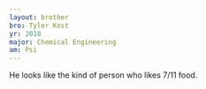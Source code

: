```yaml
---
layout: brother
bro: Tyler Kost
yr: 2018
major: Chemical Engineering
am: Psi
---
```

He looks like the kind of person who likes 7/11 food.